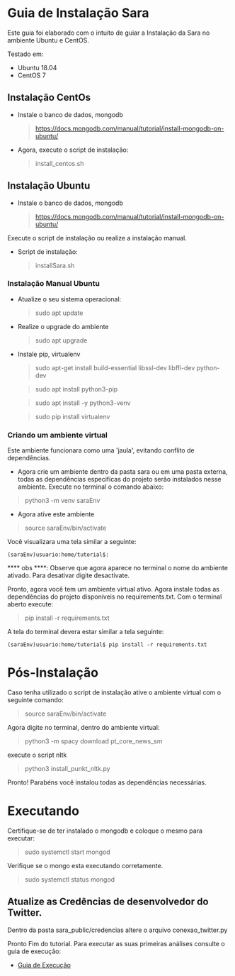 # Guia de Instalação Sara

Este guia foi elaborado com o intuito de guiar a Instalação da Sara no ambiente Ubuntu e CentOS.

Testado em: 
 - Ubuntu 18.04
 - CentOS 7

## Instalação CentOs

- Instale o banco de dados, mongodb

    > https://docs.mongodb.com/manual/tutorial/install-mongodb-on-ubuntu/

- Agora, execute o script de instalação:
    > install_centos.sh

## Instalação Ubuntu

- Instale o banco de dados, mongodb

    > https://docs.mongodb.com/manual/tutorial/install-mongodb-on-ubuntu/

Execute o script de instalação ou realize a instalação manual.

- Script de instalação:
    > installSara.sh

### Instalação Manual Ubuntu

- Atualize o seu sistema operacional:
    > sudo apt update

- Realize o upgrade do ambiente
    > sudo apt upgrade

- Instale pip, virtualenv

    > sudo apt-get install build-essential libssl-dev libffi-dev python-dev

    > sudo apt install python3-pip

    > sudo apt install -y python3-venv

    > sudo pip install virtualenv

### Criando um ambiente virtual

Este ambiente funcionara como uma 'jaula', evitando conflito de dependências.

- Agora crie um ambiente dentro da pasta sara ou em uma pasta externa, todas as dependências especificas do projeto serão instalados nesse ambiente. Execute no terminal o comando abaixo:

> python3 -m venv saraEnv

- Agora ative este ambiente

> source saraEnv/bin/activate

Você visualizara uma tela similar a seguinte:

``` shell
(saraEnv)usuario:home/tutorial$:
```
**** obs ****: Observe que agora aparece no terminal o nome do ambiente ativado. Para desativar digite desactivate.

Pronto, agora você tem um ambiente virtual ativo. Agora instale todas as dependências do projeto disponíveis no requirements.txt. Com o terminal aberto execute:

> pip install -r requirements.txt

A tela do terminal devera estar similar a tela seguinte:

``` shell
(saraEnv)usuario:home/tutorial$ pip install -r requirements.txt
```


# Pós-Instalação
Caso tenha utilizado o script de instalação ative o ambiente virtual com o seguinte comando:

> source saraEnv/bin/activate

Agora digite no terminal, dentro do ambiente virtual:

> python3 -m spacy download pt_core_news_sm

execute o script nltk
 > python3 install_punkt_nltk.py

Pronto! Parabéns você instalou todas as dependências necessárias.

# Executando

Certifique-se de ter instalado o mongodb e coloque o mesmo para executar:

> sudo systemctl start mongod

Verifique se o mongo esta executando corretamente.

> sudo systemctl status mongod

## Atualize as Credências de desenvolvedor do Twitter.

Dentro da pasta sara_public/credencias altere o arquivo conexao_twitter.py


Pronto Fim do tutorial.
Para executar as suas primeiras análises consulte o guia de execução:
- [Guia de Execução](Guia_execucao.md)

